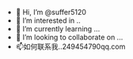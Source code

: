 - 👋 Hi, I’m @suffer5120
- 👀 I’m interested in ..
- 🌱 I’m currently learning ...
- 💞️ I’m looking to collaborate on ...
- 📫如何联系我..249454790qq.com


<!---
suffer5120/suffer5120 is a ✨ special ✨ repository because its `README.md` (this file) appears on your GitHub profile.
You can click the Preview link to take a look at your changes.
--->
